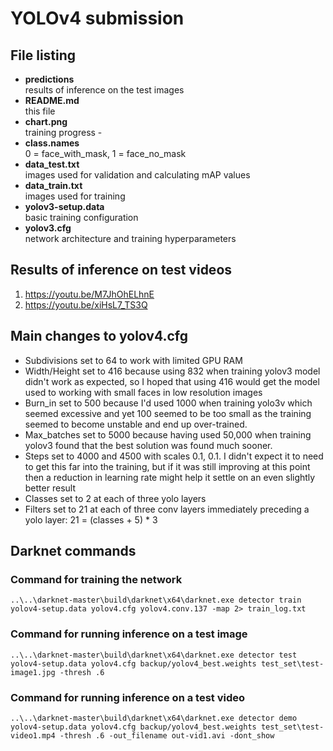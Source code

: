 # YOLOv4 submission

## File listing
- **predictions**  
  results of inference on the test images
- **README.md**  
  this file
- **chart.png**  
  training progress - 
- **class.names**      
  0 = face_with_mask, 1 = face_no_mask
- **data_test.txt**  
  images used for validation and calculating mAP values
- **data_train.txt**  
  images used for training
- **yolov3-setup.data**  
  basic training configuration
- **yolov3.cfg**  
  network architecture and training hyperparameters

  
## Results of inference on test videos
1. <https://youtu.be/M7JhOhELhnE>
2. <https://youtu.be/xiHsL7_TS3Q>

## Main changes to yolov4.cfg
- Subdivisions set to 64 to work with limited GPU RAM  
- Width/Height set to 416 because using 832 when training yolov3 model didn't work as expected, so I hoped that using 416 would get the model used to working with small faces in low resolution images
- Burn_in set to 500 because I'd used 1000 when training yolo3v which seemed excessive and yet 100 seemed to be too small as the training seemed to become unstable and end up over-trained.
- Max_batches set to 5000 because having used 50,000 when training yolov3 found that the best solution was found much sooner. 
- Steps set to 4000 and 4500 with scales 0.1, 0.1. I didn't expect it to need to get this far into the training, but if it was still improving at this point then a reduction in learning rate might help it settle on an even slightly better result
- Classes set to 2 at each of three yolo layers
- Filters set to 21 at each of three conv layers immediately preceding a yolo layer: 21 = (classes + 5) * 3

## Darknet commands
### Command for training the network
    ..\..\darknet-master\build\darknet\x64\darknet.exe detector train yolov4-setup.data yolov4.cfg yolov4.conv.137 -map 2> train_log.txt

### Command for running inference on a test image
    ..\..\darknet-master\build\darknet\x64\darknet.exe detector test yolov4-setup.data yolov4.cfg backup/yolov4_best.weights test_set\test-image1.jpg -thresh .6

### Command for running inference on a test video
    ..\..\darknet-master\build\darknet\x64\darknet.exe detector demo yolov4-setup.data yolov4.cfg backup/yolov4_best.weights test_set\test-video1.mp4 -thresh .6 -out_filename out-vid1.avi -dont_show

